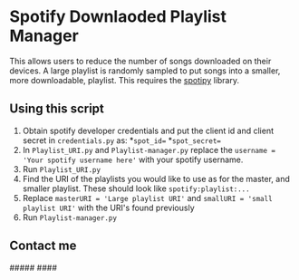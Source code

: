 # Spotify Downlaoded Playlist Manager

This allows users to reduce the number of songs downloaded on their devices. A large playlist is randomly sampled to put songs into a smaller, more downloadable, playlist. This requires the [spotipy](https://spotipy.readthedocs.io/en/2.12.0/#installation) library. 


## Using this script
1. Obtain spotify developer credentials and put the client id and client secret in `credentials.py` as:
  *`spot_id=`
  *`spot_secret=`
2. In `Playlist_URI.py` and `Playlist-manager.py` replace the `username = 'Your spotify username here'` with your spotify username.
3. Run `Playlist_URI.py`
4. Find the URI of the playlists you would like to use as for the master, and smaller playlist. These should look like `spotify:playlist:...`
5. Replace `masterURI = 'Large playlist URI'` and `smallURI = 'small playlist URI'` with the URI's found previously
6. Run `Playlist-manager.py`

## Contact me
#####<i class="far fa-envelope" aria-hidden="true" href="mailto:drew.13@mchsi.com"></i> ####<i class="fab fa-twitter" aria-hidden="true" href="https://twitter.com/13_Schmit"></i>

